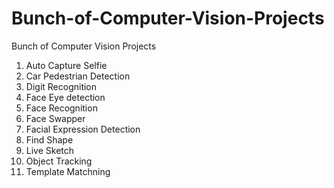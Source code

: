 # Bunch-of-Computer-Vision-Projects
Bunch of Computer Vision Projects
1. Auto Capture Selfie
2. Car Pedestrian Detection
3. Digit Recognition
4. Face Eye detection
5. Face Recognition
6. Face Swapper
7. Facial Expression Detection
8. Find Shape
9. Live Sketch
10. Object Tracking
11. Template Matchning
